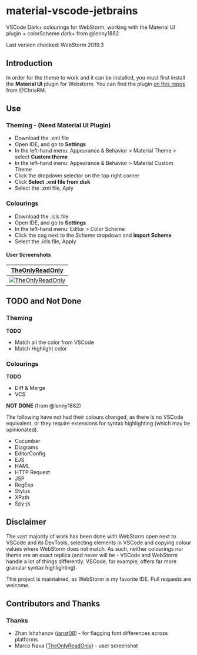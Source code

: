 # material-vscode-jetbrains

VSCode Dark+ colourings for WebStorm, working with the Material UI plugin + colorScheme dark+ from @lenny1882

Last version checked: WebStorm 2019.3

## Introduction

In order for the theme to work and it can be installed, you must first install the __Material UI__ plugin for Webstorm.
You can find the plugin [on this repos](https://github.com/ChrisRM/material-theme-jetbrains) from @ChrisRM.


## Use

### Theming - (Need Material UI Plugin)

* Download the .xml file
* Open IDE, and go to __Settings__
* In the left-hand menu: Appearance & Behavior > Material Theme > select __Custom theme__
* In the left-hand menu: Appearance & Behavior > Material Custom Theme
* Click the dropdown selector on the top right corner
* Click __Select .xml file from disk__
* Select the .xml file, Aply

### Colourings

* Download the .icls file
* Open IDE, and go to __Settings__
* In the left-hand menu: Editor > Color Scheme
* Click the cog next to the _Scheme_ dropdown and __Import Scheme__
* Select the .icls file, Apply

#### User Screenshots

|[TheOnlyReadOnly](https://github.com/TheOnlyReadOnly)|
|---|
|[![TheOnlyReadOnly](https://raw.githubusercontent.com/lenny1882/vscode-dark-plus-webstorm/screenshots/screenshots/TheOnlyReadOnly_320.jpg)](https://raw.githubusercontent.com/lenny1882/vscode-dark-plus-webstorm/screenshots/screenshots/TheOnlyReadOnly.png?raw=true)|


## TODO and Not Done
### Theming
__TODO__
* Match all the color from VSCode
* Match Highlight color

### Colourings
__TODO__
* Diff & Merge
* VCS

__NOT DONE__ (from @lenny1882)

The following have not had their colours changed, as there is no VSCode equivalent, or they require extensions for syntax highlighting (which may be opinionated).

* Cucumber
* Diagrams
* EditorConfig
* EJS
* HAML
* HTTP Request
* JSP
* RegExp
* Stylus
* XPath
* Spy-js

## Disclaimer
The vast majority of work has been done with WebStorm open next to VSCode and its DevTools, selecting elements in VSCode and copying colour values where WebStorm does not match. As such, neither colourings nor theme are an exact replica (and never will be - VSCode and WebStorm handle a lot of things differently. VSCode, for example, offers far more granular syntax highlighting).

This project is maintained, as WebStorm is my favorite IDE. Pull requests are welcome.

## Contributors and Thanks
### Thanks
* Zhan Ishzhanov ([janat08](https://github.com/janat08)) - for flagging font differences across platforms
* Marco Nava ([TheOnlyReadOnly](https://github.com/TheOnlyReadOnly)) - user screenshot